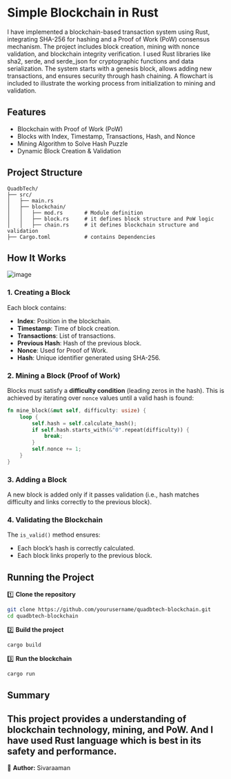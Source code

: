 # Simple Blockchain in Rust

I have implemented a blockchain-based transaction system using Rust, integrating SHA-256 for hashing and a Proof of Work (PoW) consensus mechanism. The project includes block creation, mining with nonce validation, and blockchain integrity verification. I used Rust libraries like sha2, serde, and serde_json for cryptographic functions and data serialization. The system starts with a genesis block, allows adding new transactions, and ensures security through hash chaining. A flowchart is included to illustrate the working process from initialization to mining and validation.

## Features
- Blockchain with Proof of Work (PoW)
- Blocks with Index, Timestamp, Transactions, Hash, and Nonce
- Mining Algorithm to Solve Hash Puzzle
- Dynamic Block Creation & Validation

## Project Structure
```
QuadbTech/
├── src/
│   ├── main.rs         
│   ├── blockchain/
│   │   ├── mod.rs       # Module definition
│   │   ├── block.rs     # it defines block structure and PoW logic
│   │   ├── chain.rs     # it defines blockchain structure and validation
├── Cargo.toml           # contains Dependencies 
```
## How It Works

![image](https://github.com/user-attachments/assets/732ce4a4-b192-409e-9395-3d220ab5e781)

### 1. Creating a Block
Each block contains:
- **Index**: Position in the blockchain.
- **Timestamp**: Time of block creation.
- **Transactions**: List of transactions.
- **Previous Hash**: Hash of the previous block.
- **Nonce**: Used for Proof of Work.
- **Hash**: Unique identifier generated using SHA-256.

### 2. Mining a Block (Proof of Work)
Blocks must satisfy a **difficulty condition** (leading zeros in the hash). This is achieved by iterating over `nonce` values until a valid hash is found:
```rust
fn mine_block(&mut self, difficulty: usize) {
    loop {
        self.hash = self.calculate_hash();
        if self.hash.starts_with(&"0".repeat(difficulty)) {
            break;
        }
        self.nonce += 1;
    }
}
```

### 3. Adding a Block
A new block is added only if it passes validation (i.e., hash matches difficulty and links correctly to the previous block).

### 4. Validating the Blockchain
The `is_valid()` method ensures:
- Each block’s hash is correctly calculated.
- Each block links properly to the previous block.

## Running the Project
1️⃣ **Clone the repository**
```sh
git clone https://github.com/yourusername/quadbtech-blockchain.git
cd quadbtech-blockchain
```

2️⃣ **Build the project**
```sh
cargo build
```

3️⃣ **Run the blockchain**
```sh
cargo run
```
## Summary 
This project provides a understanding of blockchain technology, mining, and PoW. And I have used Rust language which is best in its safety and performance.
---
📌 **Author:** Sivaraaman 
